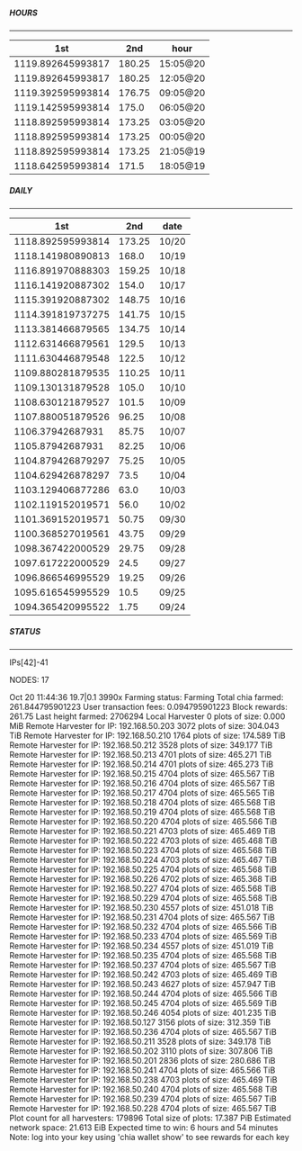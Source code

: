 ##### HOURS
-------

| 1st | 2nd | hour |
|---|----|-----|
|1119.892645993817 | 180.25 | 15:05@20 |
|1119.892645993817 | 180.25 | 12:05@20 |
|1119.392595993814 | 176.75 | 09:05@20 |
|1119.142595993814 | 175.0 | 06:05@20 |
|1118.892595993814 | 173.25 | 03:05@20 |
|1118.892595993814 | 173.25 | 00:05@20 |
|1118.892595993814 | 173.25 | 21:05@19 |
|1118.642595993814 | 171.5 | 18:05@19 |

##### DAILY
-------

| 1st | 2nd | date |
|---|----|-----|
|1118.892595993814 | 173.25 | 10/20 |
|1118.141980890813 | 168.0 | 10/19 |
|1116.891970888303 | 159.25 | 10/18 |
|1116.141920887302 | 154.0 | 10/17 |
|1115.391920887302 | 148.75 | 10/16 |
|1114.391819737275 | 141.75 | 10/15 |
|1113.381466879565 | 134.75 | 10/14 |
|1112.631466879561 | 129.5 | 10/13 |
|1111.630446879548 | 122.5 | 10/12 |
|1109.880281879535 | 110.25 | 10/11 |
|1109.130131879528 | 105.0 | 10/10 |
|1108.630121879527 | 101.5 | 10/09 |
|1107.880051879526 | 96.25 | 10/08 |
|1106.37942687931 | 85.75 | 10/07 |
|1105.87942687931 | 82.25 | 10/06 |
|1104.879426879297 | 75.25 | 10/05 |
|1104.629426878297 | 73.5 | 10/04 |
|1103.129406877286 | 63.0 | 10/03 |
|1102.119152019571 | 56.0 | 10/02 |
|1101.369152019571 | 50.75 | 09/30 |
|1100.368527019561 | 43.75 | 09/29 |
|1098.367422000529 | 29.75 | 09/28 |
|1097.617222000529 | 24.5 | 09/27 |
|1096.866546995529 | 19.25 | 09/26 |
|1095.616545995529 | 10.5 | 09/25 |
|1094.365420995522 | 1.75 | 09/24 |


##### STATUS
-------

IPs[42]-41

NODES: 17

Oct 20 11:44:36 19.7|0.1
3990x
Farming status: Farming
Total chia farmed: 261.844795901223
User transaction fees: 0.094795901223
Block rewards: 261.75
Last height farmed: 2706294
Local Harvester
   0 plots of size: 0.000 MiB
Remote Harvester for IP: 192.168.50.203
   3072 plots of size: 304.043 TiB
Remote Harvester for IP: 192.168.50.210
   1764 plots of size: 174.589 TiB
Remote Harvester for IP: 192.168.50.212
   3528 plots of size: 349.177 TiB
Remote Harvester for IP: 192.168.50.213
   4701 plots of size: 465.271 TiB
Remote Harvester for IP: 192.168.50.214
   4701 plots of size: 465.273 TiB
Remote Harvester for IP: 192.168.50.215
   4704 plots of size: 465.567 TiB
Remote Harvester for IP: 192.168.50.216
   4704 plots of size: 465.567 TiB
Remote Harvester for IP: 192.168.50.217
   4704 plots of size: 465.565 TiB
Remote Harvester for IP: 192.168.50.218
   4704 plots of size: 465.568 TiB
Remote Harvester for IP: 192.168.50.219
   4704 plots of size: 465.568 TiB
Remote Harvester for IP: 192.168.50.220
   4704 plots of size: 465.566 TiB
Remote Harvester for IP: 192.168.50.221
   4703 plots of size: 465.469 TiB
Remote Harvester for IP: 192.168.50.222
   4703 plots of size: 465.468 TiB
Remote Harvester for IP: 192.168.50.223
   4704 plots of size: 465.568 TiB
Remote Harvester for IP: 192.168.50.224
   4703 plots of size: 465.467 TiB
Remote Harvester for IP: 192.168.50.225
   4704 plots of size: 465.568 TiB
Remote Harvester for IP: 192.168.50.226
   4702 plots of size: 465.368 TiB
Remote Harvester for IP: 192.168.50.227
   4704 plots of size: 465.568 TiB
Remote Harvester for IP: 192.168.50.229
   4704 plots of size: 465.568 TiB
Remote Harvester for IP: 192.168.50.230
   4557 plots of size: 451.018 TiB
Remote Harvester for IP: 192.168.50.231
   4704 plots of size: 465.567 TiB
Remote Harvester for IP: 192.168.50.232
   4704 plots of size: 465.566 TiB
Remote Harvester for IP: 192.168.50.233
   4704 plots of size: 465.569 TiB
Remote Harvester for IP: 192.168.50.234
   4557 plots of size: 451.019 TiB
Remote Harvester for IP: 192.168.50.235
   4704 plots of size: 465.568 TiB
Remote Harvester for IP: 192.168.50.237
   4704 plots of size: 465.567 TiB
Remote Harvester for IP: 192.168.50.242
   4703 plots of size: 465.469 TiB
Remote Harvester for IP: 192.168.50.243
   4627 plots of size: 457.947 TiB
Remote Harvester for IP: 192.168.50.244
   4704 plots of size: 465.566 TiB
Remote Harvester for IP: 192.168.50.245
   4704 plots of size: 465.569 TiB
Remote Harvester for IP: 192.168.50.246
   4054 plots of size: 401.235 TiB
Remote Harvester for IP: 192.168.50.127
   3156 plots of size: 312.359 TiB
Remote Harvester for IP: 192.168.50.236
   4704 plots of size: 465.567 TiB
Remote Harvester for IP: 192.168.50.211
   3528 plots of size: 349.178 TiB
Remote Harvester for IP: 192.168.50.202
   3110 plots of size: 307.806 TiB
Remote Harvester for IP: 192.168.50.201
   2836 plots of size: 280.686 TiB
Remote Harvester for IP: 192.168.50.241
   4704 plots of size: 465.566 TiB
Remote Harvester for IP: 192.168.50.238
   4703 plots of size: 465.469 TiB
Remote Harvester for IP: 192.168.50.240
   4704 plots of size: 465.568 TiB
Remote Harvester for IP: 192.168.50.239
   4704 plots of size: 465.567 TiB
Remote Harvester for IP: 192.168.50.228
   4704 plots of size: 465.567 TiB
Plot count for all harvesters: 179896
Total size of plots: 17.387 PiB
Estimated network space: 21.613 EiB
Expected time to win: 6 hours and 54 minutes
Note: log into your key using 'chia wallet show' to see rewards for each key
